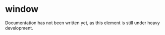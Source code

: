 # window

Documentation has not been written yet, as this element is still under heavy
development.
